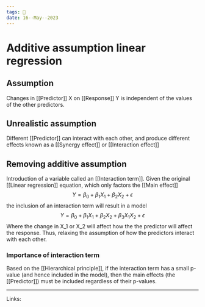 ```yaml
---
tags: 🌱
date: 16--May--2023
---
```


# Additive assumption linear regression
## Assumption
Changes in [[Predictor]] X on [[Response]] Y is independent of the values of the other predictors.
## Unrealistic assumption
Different [[Predictor]] can interact with each other, and produce different effects known as a [[Synergy effect]] or [[Interaction effect]]
## Removing additive assumption
Introduction of a variable called an [[Interaction term]]. Given the original [[Linear regression]] equation, which only factors the [[Main effect]]
$$Y = \beta_0 + \beta_1X_1 + \beta_2X_2 +\epsilon$$
the inclusion of an interaction term will result in a model
$$Y = \beta_0 + \beta_1X_1 + \beta_2X_2 + \beta_3X_1X_2+\epsilon$$
Where the change in X_1 or X_2 will affect how the the predictor will affect the response. Thus, relaxing the assumption of how the predictors interact with each other.
### Importance of interaction term
Based on the [[Hierarchical principle]], if the interaction term has a small p-value (and hence included in the model), then the main effects (the [[Predictor]]) must be included regardless of their p-values.

---
Links: